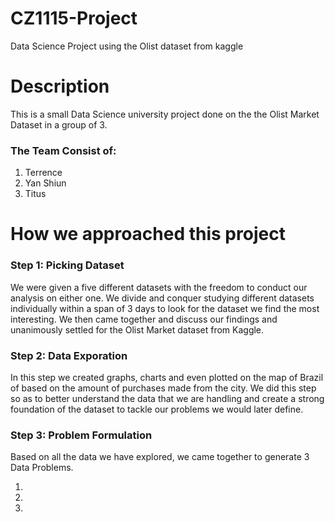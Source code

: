 # CZ1115-Project
Data Science Project using the Olist dataset from kaggle

# Description
This is a small Data Science university project done on the the Olist Market Dataset in a group of 3.

<h3> The Team Consist of: </h3>
<ol> 
  <li>Terrence</li>
  <li>Yan Shiun</li>
  <li>Titus</li>
</ol>

# How we approached this project
<h3> Step 1: Picking Dataset</h3>
We were given a five different datasets with the freedom to conduct our analysis on either one. We divide and conquer studying different datasets individually within a span of 3 days to look for the dataset we find the most interesting. We then came together and discuss our findings and unanimously settled for the Olist Market dataset from Kaggle.
<h3> Step 2: Data Exporation</h3>
In this step we created graphs, charts and even plotted on the map of Brazil of based on the amount of purchases made from the city. We did this step so as to better understand the data that we are handling and create a strong foundation of the dataset to tackle our problems we would later define.
<h3> Step 3: Problem Formulation </h3>
Based on all the data we have explored, we came together to generate 3 Data Problems.
<ol>
  <li></li>
  <li></li>
  <li></li>
